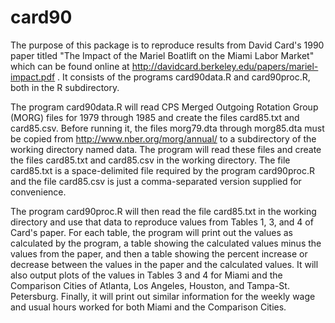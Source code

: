 # card90

The purpose of this package is to reproduce results from David Card's 1990 paper titled "The Impact of the Mariel Boatlift on the Miami Labor Market" which can be found online at http://davidcard.berkeley.edu/papers/mariel-impact.pdf .  It consists of the programs card90data.R and card90proc.R, both in the R subdirectory.

The program card90data.R will read CPS Merged Outgoing Rotation Group (MORG) files for 1979 through 1985 and create the files card85.txt and card85.csv.  Before running it, the files morg79.dta through morg85.dta must be copied from http://www.nber.org/morg/annual/ to a subdirectory of the working directory named data.  The program will read these files and create the files card85.txt and card85.csv  in the working directory.  The file card85.txt is a space-delimited file required by the program card90proc.R and the file card85.csv is just a comma-separated version supplied for convenience.

The program card90proc.R will then read the file card85.txt in the working directory and use that data to reproduce values from Tables 1, 3, and 4 of Card's paper.  For each table, the program will print out the values as calculated by the program, a table showing the calculated values minus the values from the paper, and then a table showing the percent increase or decrease between the values in the paper and the calculated values.  It will also output plots of the values in Tables 3 and 4 for Miami and the Comparison Cities of Atlanta, Los Angeles, Houston, and Tampa-St. Petersburg.  Finally, it will print out similar information for the weekly wage and usual hours worked for both Miami and the Comparison Cities.

